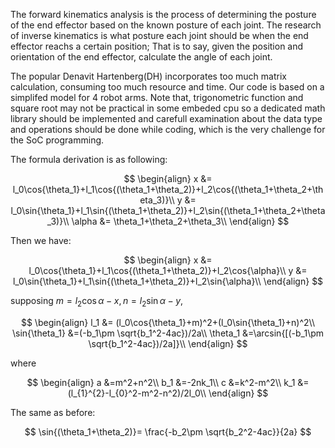 The forward kinematics analysis is the process of determining the posture of the end effector based on the known posture of each joint. 
The research of inverse kinematics is what posture each joint should be when the end effector reachs a certain position; 
That is to say, given the position and orientation of the end effector, calculate the angle of each joint.

The popular Denavit­ Hartenberg(D­H) incorporates too much matrix calculation, consuming too much resource and time.
Our code is based on a simplifed model for 4 robot arms.
Note that, trigonometric function and square root may not be practical in some embeded cpu so a dedicated math library should be implemented and carefull examination about the data type and operations should be done while coding, which is the very challenge for the SoC programming.

The formula derivation is as following:

$$
\begin{align}
x &= l_0\cos{\theta_1}+l_1\cos{(\theta_1+\theta_2)}+l_2\cos{(\theta_1+\theta_2+\theta_3)}\\
y &= l_0\sin{\theta_1}+l_1\sin{(\theta_1+\theta_2)}+l_2\sin{(\theta_1+\theta_2+\theta_3)}\\
\alpha &= \theta_1+\theta_2+\theta_3\\
\end{align}
$$

Then we have:

$$
\begin{align}
x &= l_0\cos{\theta_1}+l_1\cos{(\theta_1+\theta_2)}+l_2\cos{\alpha}\\
y &= l_0\sin{\theta_1}+l_1\sin{(\theta_1+\theta_2)}+l_2\sin{\alpha}\\
\end{align}
$$

supposing $m = l_2\cos{\alpha}-x, n = l_2\sin{\alpha}-y$,

$$
\begin{align}
l_1 &= (l_0\cos{\theta_1}+m)^2+(l_0\sin{\theta_1}+n)^2\\
\sin{\theta_1} &=(-b_1\pm \sqrt{b_1^2-4ac})/2a\\
\theta_1 &=\arcsin{[(-b_1\pm \sqrt{b_1^2-4ac})/2a]}\\
\end{align}
$$

where 

$$
\begin{align}
a &=m^2+n^2\\
b_1 &=-2nk_1\\
c &=k^2-m^2\\
k_1 &=(l_{1}^{2}-l_{0}^2-m^2-n^2)/2l_0\\
\end{align}
$$

The same as before:

$$
\sin{(\theta_1+\theta_2)}= \frac{-b_2\pm \sqrt{b_2^2-4ac}}{2a}
$$
